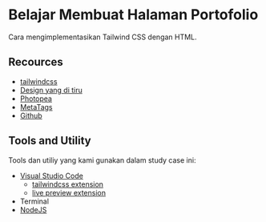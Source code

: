 
# Belajar Membuat Halaman Portofolio

  Cara mengimplementasikan Tailwind CSS dengan HTML.
  

## Recources

- [tailwindcss](https://tailwindcss.com)
- [Design yang di tiru](https://www.figma.com/community/file/882879599442878081)
- [Photopea](https://www.photopea.com/)
- [MetaTags](https://metatags.io/)
- [Github](https://github.com)


## Tools and Utility
Tools dan utiliy yang kami gunakan dalam study case ini:
 - [Visual Studio Code](https://code.visualstudio.com/)
	 - [tailwindcss extension](https://marketplace.visualstudio.com/items?itemName=bradlc.vscode-tailwindcss)
	 - [live preview extension](https://marketplace.visualstudio.com/items?itemName=ms-vscode.live-server)
 - Terminal
 - [NodeJS](https://nodejs.org)